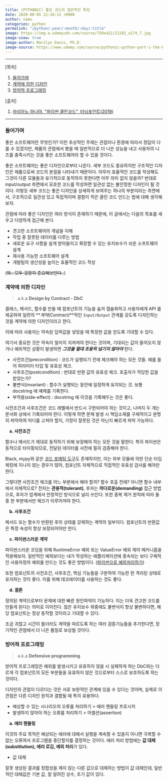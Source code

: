 ```yaml
---
title: (PYTHONIC) 좋은 코드의 일반적인 특징
date: 2020-08-05 22:34:12 +0900
author: namu
categories: python
permalink: "/python/:year/:month/:day/:title"
image: https://img-a.udemycdn.com/course/750x422/21282_a174_7.jpg
image-view: true
image-author: Marilyn Davis, Ph.D.
image-source: https://www.udemy.com/course/pythonic-python-part-i-the-basics/
---
```



---

[목차]

1. [들어가며](#들어가며)
2. [계약에 의한 디자인](#계약에-의한-디자인)
3. [방어적 프로그래밍](#방어적-프로그래밍)

[출처]

1. [마리아노 아나야, "파이썬 클린코드", 터닝포인트(2019)](http://www.yes24.com/Product/Goods/69064790)

---

### 들어가며

좋은 소프트웨어란 무엇인가?
이런 추상적인 주제는 관점이나 환경에 따라서 정답이 다를 수 있겠지만,
제품의 관점에서 봤을 때 일반적으로 더 나은 성능을 내고 사용자의 니즈를 충족시키는 것을 좋은 소프트웨어라 할 수 있을 것이다.

좋은 소프트웨어는 좋은 디자인으로부터 나온다.
세부 코드도 중요하지만 구조적인 디자인은 제품으로써 코드의 본질을 나타내기 때문이다.
아무리 효율적인 코드를 작성해도 그것이 다른 모듈들과 유기적으로 동작하지 못한다면 아무 의미 없지 않을까?
반대로 input/output 측면에서 모호한 코드를 작성하면 일관성 없는 불안정한 디자인이 될 것이다.
이렇듯 세부 코드는 좋은 디자인을 상세하게 보여주는 하나의 부분이라는 측면에서,
구조적으로 일관성 있고 독립적이며 결함이 적은 클린 코드 만드는 법에 대해 생각해 보자.

관점에 따라 좋은 디자인은 여러 방식이 존재하기 때문에, 이 글에서는 다음의 목표를 세우고 다양하게 접근해 본다.

- 견고한 소프트웨어의 개념을 이해
- 작업 중 잘못된 데이터를 다루는 방법
- 새로운 요구 사항을 쉽게 받아들이고 확장할 수 있는 유지보수가 쉬운 소프트웨어 설계
- 재사용 가능한 소프트웨어 설계
- 개발팀의 생산성을 높이는 효율적인 코드 작성

(<del>와.. 모두 굉장히 중요해보인다..</del>)

### 계약에 의한 디자인

> a.k.a **Design by Contract - DbC**

클래스, 메서드, 함수를 만들 때 컴포넌트의 기능을 숨겨 캡슐화하고 사용자에게 API 를 제공하여
일련의 **_계약(Contract)_**적인 ```Input/Output``` 관계를 갖도록 디자인하는 것을 계약에 의한 디자인이라고 한다.

이에 따라 사용자는 약속된 입력값을 넣었을 때 특정한 값을 얻도록 기대할 수 있다.

여기서 중요한 것은 약속이 철저히 지켜져야 한다는 것이며,
기대되는 값이 들어오지 않거나 예외적인 상황이 발생하면 **_그것을 절대 조용히 넘기지 않아야_** 한다.

- 사전조건(precondition) : 코드가 실행되기 전에 체크해야 하는 모든 것들. 예를 들어 파라미터 타입 및 유효성 체크.
- 사후조건(postcondition) : 반대로 반환 값의 유효성 체크. 호출자가 적당한 값을 받았는가?
- 불변식(invariant) : 함수가 실행되는 동안에 일정하게 유지되는 것. 보통 docstring 에 예제를 기록한다.
- 부작용(side-effect) : docstring 에 이것을 기록해두는 것은 좋다.

사전조건과 사후조건은 코드 레벨에서 반드시 구현되어야 하는 것이고, 나머지 두 개는 문서화 상에서 기록되어야 한다.
이렇게 하면 문제 발생 시 책임소재를 구체적이고 분명히 파악하여 어디를 고쳐야 할지, 가정이 잘못된 것은 아닌지 빠르게 파악 가능하다.

**&nbsp;&nbsp;&nbsp;&nbsp;a. 사전조건**

함수나 메서드가 제대로 동작하기 위해 보장해야 하는 모든 것을 말한다.
특히 파이썬은 동적으로 타이핑되므로, 전달된 데이터를 사전에 필히 검증해야 한다.

Black, mypy와 같은 [코드 포매팅 도구](https://jonnung.dev/python/2019/11/10/python-black-uncompromising-code-formatter/)도
존재하지만, 이는 외부 모듈에 의한 단순 타입 체킹에 지나지 않는 경우가 많아,
컴포넌트 자체적으로 직접적인 유효성 검사를 해야만 한다.

그렇다면 사전조건 체크를 어느 부분에서 해야 할까? 함수 호출 전에? 아니면 함수 내부에서 자체적으로?
전자는 **관용적(tolerant)**, 후자는 **까다로운(demanding)** 접근 방법으로, 후자가 업계에서 안정적인 방식으로 널리 쓰인다.
또한 중복 제거 원칙에 따라 둘중 한 부분에서만 체크가 이루어져야 한다.

**&nbsp;&nbsp;&nbsp;&nbsp;b. 사후조건**

메서드 또는 함수가 반환된 후의 상태를 강제하는 계약의 일부이다.
컴포넌트의 반환값은 특정 속성이 항상 보장되어야만 한다.

**&nbsp;&nbsp;&nbsp;&nbsp;c. 파이썬스러운 계약**

파이썬스러운 코딩을 위해 RuntimeError 예외 또는 ValueError 예외 제어 메커니즘을 적용해보자.
일반적인 예외보다는 내가 작성하는 애플리케이션에 종속되는 보다 구체적인 사용자정의 예외를 만드는 것도 좋은 방법이다.
([파이썬으로 예외처리하기](https://daesungra.github.io/namu/python/2020/06/16/python-exception))

또한 컴포넌트의 사전조건, 사후조건, 핵심 기능들을 구분하여 가능한 한 격리된 상태로 유지하는 것이 좋다.
이를 위해 데코레이터를 사용하는 것도 좋다.

**&nbsp;&nbsp;&nbsp;&nbsp;d. 결론**

정의된 계약으로부터 문제에 대한 빠른 원인파악이 가능하다. 이는 더욱 견고한 코드를 만들게 된다는 의미로 이어진다.
많은 유지보수 와중에도 불변식이 항상 불변하다면, 해당 컴포넌트는 정상 동작할 것이라고 기대할 수 있다.

조금 귀찮고 시간이 들더라도 계약을 따르도록 하는 여러 검증기능들을 추가한다면, 장기적인 관점에서 더 나은 품질로 보상될 것이다.

### 방어적 프로그래밍

> a.k.a **Defensive programming**

방어적 프로그래밍은 예외를 발생시키고 유효하지 않을 시 실패하게 하는 DbC와는 다르게
각 컴포넌트의 모든 부분들을 유효하지 않은 것으로부터 스스로 보호하도록 하는 것이다.

디자인의 관점이 다르다는 것은 서로 보완적인 관계에 있을 수 있다는 것이며, 실제로 이 관점은 다른 디자인 원칙과 결합될 때 특히 유용하다.

- 예상할 수 있는 시나리오의 오류를 처리하기 > 에러 핸들링 프로시저
- 발생하지 않아야 하는 오류를 처리하기 > 어썰션(assertion)

**&nbsp;&nbsp;&nbsp;&nbsp;a. 에러 핸들링**

이것의 주요 목적은 예상되는 에러에 대해서 실행을 계속할 수 있을지
아니면 극복할 수 없는 오류여서 프로그램을 중단할지를 결정하는 것이다.
에러 처리 방법에는 **값 대체(substitution), 에러 로깅, 예외 처리**가 있다.

- 값 대체

잘못 생성된 결과를 정합성을 깨지 않는 다른 값으로 대체하는 방법이 값 대체인데,
일반적인 대체값은 기본 값, 잘 알려진 상수, 초기 값이 있다.
